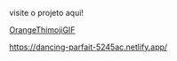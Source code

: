 visite o projeto aqui!

[OrangeThimojiGIF](https://github.com/user-attachments/assets/5abf6959-924d-43ce-9afc-3ca58d66b46f)


https://dancing-parfait-5245ac.netlify.app/

